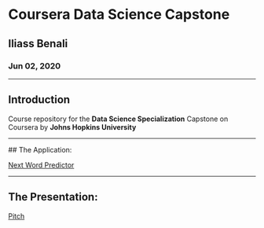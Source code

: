 # Coursera Data Science Capstone
## Iliass Benali 
### Jun 02, 2020 
<hr>

## Introduction 

Course repository for the **Data Science Specialization** Capstone on Coursera by **Johns Hopkins University**

<hr>
## The Application:

[Next Word Predictor](https://bnilss.shinyapps.io/Next-Word-Predictor/)
<hr>

## The Presentation:
[Pitch](#)
